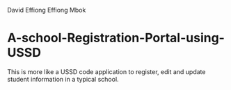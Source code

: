 David Effiong Effiong Mbok
# A-school-Registration-Portal-using-USSD
This is more like a USSD code application to register, edit and update student information in a typical school.
